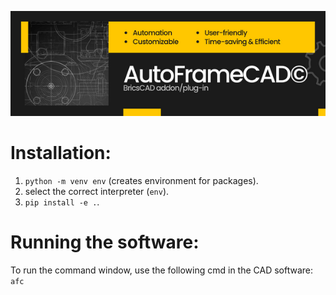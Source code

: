 <p align="center">
  <a href="https://illyrius.me/AutoFrameCAD">
    <img src="https://github.com/illyrius666/illyrius666/blob/master/images/AutoFrameCAD.png" alt="AutoFrameCAD">
  </a>
</p>

# Installation:

1. `python -m venv env` (creates environment for packages).
2. select the correct interpreter (`env`).
3. `pip install -e .`.

# Running the software:

To run the command window, use the following cmd in the CAD software: `afc`
